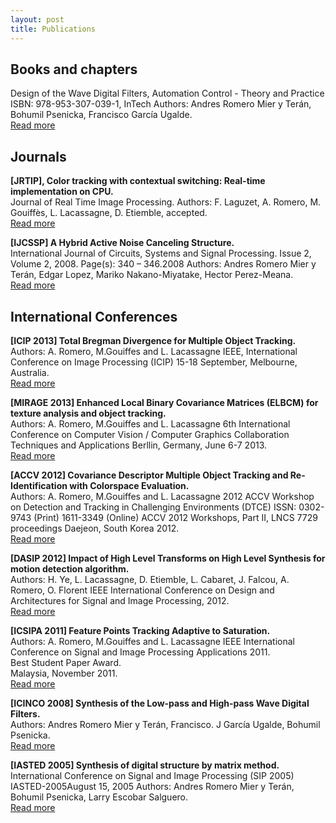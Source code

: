 ```yaml
---
layout: post
title: Publications
---
```


## Books and chapters

<i class="icon-book"></i> Design of the Wave Digital Filters, Automation Control - Theory and Practice<br>
ISBN: 978-953-307-039-1, InTech
Authors: Andres Romero Mier y Terán, Bohumil Psenicka, Francisco García Ugalde.  
<a class="btn btn-small btn-info" href="#">
    <i class="icon-file-text"></i> 
    Read more
</a>

## Journals

**<i class="icon-book"></i> [JRTIP], Color tracking with contextual switching: Real-time implementation on CPU.**<br>
Journal of Real Time Image Processing.
Authors: F. Laguzet, A. Romero, M. Gouiffès, L. Lacassagne, D. Etiemble, accepted.  
<a class="btn btn-small btn-info" href="#">
    <i class="icon-file-text"></i> 
    Read more
</a>

**<i class="icon-book"></i> [IJCSSP] A Hybrid Active Noise Canceling Structure.**<br>
International Journal of Circuits, Systems and Signal Processing. Issue 2, Volume 2, 2008. Page(s): 340 – 346.2008
Authors: Andres Romero Mier y Terán, Edgar Lopez, Mariko Nakano-Miyatake, Hector Perez-Meana.  
<a class="btn btn-small btn-info" href="#">
    <i class="icon-file-text"></i> 
    Read more
</a>

## International Conferences

**<i class="icon-book"></i> [ICIP 2013] Total Bregman Divergence for Multiple Object Tracking.**<br>
Authors: A. Romero, M.Gouiffes and L. Lacassagne
IEEE, International Conference on Image Processing (ICIP)
15-18 September, Melbourne, Australia.  
<a class="btn btn-small btn-info" href="#">
    <i class="icon-file-text"></i> 
    Read more
</a>

**<i class="icon-book"></i> [MIRAGE 2013] Enhanced Local Binary Covariance Matrices (ELBCM) for texture analysis and object tracking.**<br>
Authors: A. Romero, M.Gouiffes and L. Lacassagne
6th International Conference on Computer Vision / Computer Graphics Collaboration Techniques and Applications
Berllin, Germany, June 6-7 2013.  
<a class="btn btn-small btn-info" href="#">
    <i class="icon-file-text"></i> 
    Read more
</a>

**<i class="icon-book"></i> [ACCV 2012] Covariance Descriptor Multiple Object Tracking and Re-Identification with Colorspace Evaluation.**<br>
Authors: A. Romero, M.Gouiffes and L. Lacassagne
2012 ACCV Workshop on Detection and Tracking in Challenging Environments (DTCE)
ISSN: 0302-9743 (Print) 1611-3349 (Online)
ACCV 2012 Workshops, Part II, LNCS 7729 proceedings
Daejeon, South Korea 2012.  
<a class="btn btn-small btn-info" href="#">
    <i class="icon-file-text"></i> 
    Read more
</a>

**<i class="icon-book"></i> [DASIP 2012] Impact of High Level Transforms on High Level Synthesis for motion detection algorithm.**<br>
Authors: H. Ye, L. Lacassagne, D. Etiemble, L. Cabaret, J. Falcou, A. Romero, O. Florent 
IEEE International Conference on Design and Architectures for Signal and Image Processing, 2012.  
<a class="btn btn-small btn-info" href="#">
    <i class="icon-file-text"></i> 
    Read more
</a>

**<i class="icon-book"></i> [ICSIPA 2011] Feature Points Tracking Adaptive to Saturation.**<br>
Authors: A. Romero, M.Gouiffes and L. Lacassagne
IEEE International Conference on Signal and Image Processing Applications 2011.  
Best Student Paper Award.  
Malaysia, November 2011.  
<a class="btn btn-small btn-info" href="#">
    <i class="icon-file-text"></i> 
    Read more
</a>

**<i class="icon-book"></i> [ICINCO 2008] Synthesis of the Low-pass and High-pass Wave Digital Filters.**<br>
Authors: Andres Romero Mier y Terán, Francisco. J García Ugalde, Bohumil Psenicka.  
<a class="btn btn-small btn-info" href="#">
    <i class="icon-file-text"></i> 
    Read more
</a>

**<i class="icon-book"></i> [IASTED 2005] Synthesis of digital structure by matrix method.**<br>
International Conference on Signal and Image Processing (SIP 2005) IASTED-2005August 15, 2005
Authors: Andres Romero Mier y Terán, Bohumil Psenicka, Larry Escobar Salguero.  
<a class="btn btn-small btn-info" href="#">
    <i class="icon-file-text"></i> 
    Read more
</a>